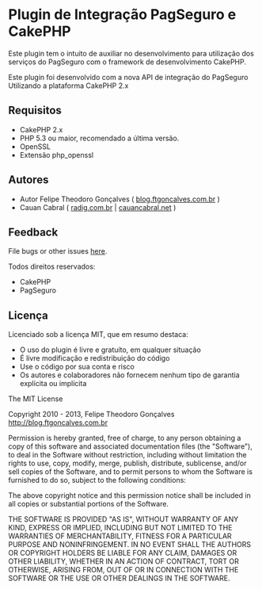 Plugin de Integração PagSeguro e CakePHP
==========================

Este plugin tem o intuito de auxiliar no desenvolvimento para utilização dos serviços do PagSeguro com o
framework de desenvolvimento CakePHP.

Este plugin foi desenvolvido com a nova API de integração do PagSeguro
Utilizando a plataforma CakePHP 2.x

Requisitos
----------

  - CakePHP 2.x
  - PHP 5.3 ou maior, recomendado a última versão.
  - OpenSSL
  - Extensão php_openssl

Autores
-----

 - Autor Felipe Theodoro Gonçalves ( [blog.ftgoncalves.com.br](http://blog.ftgoncalves.com.br) )
 - Cauan Cabral ( [radig.com.br](http://radig.com.br) | [cauancabral.net](http://cauancabral.net) )

Feedback
--------

File bugs or other issues [here].

[here]: https://github.com/radig/pagseguro/issues


Todos direitos reservados:

  - CakePHP
  - PagSeguro

Licença
-------

Licenciado sob a licença MIT, que em resumo destaca:

 - O uso do plugin é livre e gratuíto, em qualquer situação
 - É livre modificação e redistribuição do código
 - Use o código por sua conta e risco
 - Os autores e colaboradores não fornecem nenhum tipo de garantia explícita
 ou implícita


The MIT License

Copyright 2010 - 2013, Felipe Theodoro Gonçalves
                        http://blog.ftgoncalves.com.br

Permission is hereby granted, free of charge, to any person obtaining a
copy of this software and associated documentation files (the "Software"),
to deal in the Software without restriction, including without limitation
the rights to use, copy, modify, merge, publish, distribute, sublicense,
and/or sell copies of the Software, and to permit persons to whom the
Software is furnished to do so, subject to the following conditions:

The above copyright notice and this permission notice shall be included in
all copies or substantial portions of the Software.

THE SOFTWARE IS PROVIDED "AS IS", WITHOUT WARRANTY OF ANY KIND, EXPRESS OR
IMPLIED, INCLUDING BUT NOT LIMITED TO THE WARRANTIES OF MERCHANTABILITY,
FITNESS FOR A PARTICULAR PURPOSE AND NONINFRINGEMENT. IN NO EVENT SHALL THE
AUTHORS OR COPYRIGHT HOLDERS BE LIABLE FOR ANY CLAIM, DAMAGES OR OTHER
LIABILITY, WHETHER IN AN ACTION OF CONTRACT, TORT OR OTHERWISE, ARISING
FROM, OUT OF OR IN CONNECTION WITH THE SOFTWARE OR THE USE OR OTHER
DEALINGS IN THE SOFTWARE.
